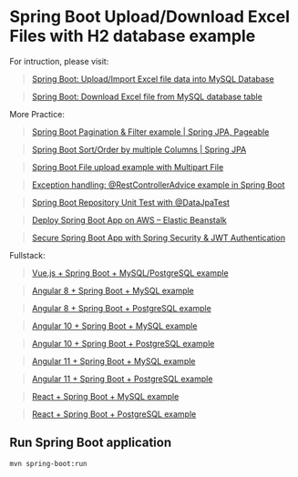 # Spring Boot Upload/Download Excel Files with H2 database example

For intruction, please visit:
> [Spring Boot: Upload/Import Excel file data into MySQL Database](https://bezkoder.com/spring-boot-upload-excel-file-database/)

> [Spring Boot: Download Excel file from MySQL database table](https://bezkoder.com/spring-boot-download-excel-file/)

More Practice:

> [Spring Boot Pagination & Filter example | Spring JPA, Pageable](https://bezkoder.com/spring-boot-pagination-filter-jpa-pageable/)

> [Spring Boot Sort/Order by multiple Columns | Spring JPA](https://bezkoder.com/spring-data-sort-multiple-columns/)

> [Spring Boot File upload example with Multipart File](https://bezkoder.com/spring-boot-file-upload/)

> [Exception handling: @RestControllerAdvice example in Spring Boot](https://bezkoder.com/spring-boot-restcontrolleradvice/)

> [Spring Boot Repository Unit Test with @DataJpaTest](https://bezkoder.com/spring-boot-unit-test-jpa-repo-datajpatest/)

> [Deploy Spring Boot App on AWS – Elastic Beanstalk](https://bezkoder.com/deploy-spring-boot-aws-eb/)

> [Secure Spring Boot App with Spring Security & JWT Authentication](https://bezkoder.com/spring-boot-jwt-authentication/)

Fullstack:
> [Vue.js + Spring Boot + MySQL/PostgreSQL example](https://bezkoder.com/spring-boot-vue-js-crud-example/)

> [Angular 8 + Spring Boot + MySQL example](https://bezkoder.com/angular-spring-boot-crud/)

> [Angular 8 + Spring Boot + PostgreSQL example](https://bezkoder.com/angular-spring-boot-postgresql/)

> [Angular 10 + Spring Boot + MySQL example](https://bezkoder.com/angular-10-spring-boot-crud/)

> [Angular 10 + Spring Boot + PostgreSQL example](https://bezkoder.com/angular-10-spring-boot-postgresql/)

> [Angular 11 + Spring Boot + MySQL example](https://bezkoder.com/angular-11-spring-boot-crud/)

> [Angular 11 + Spring Boot + PostgreSQL example](https://bezkoder.com/angular-11-spring-boot-postgresql/)

> [React + Spring Boot + MySQL example](https://bezkoder.com/react-spring-boot-crud/)

> [React + Spring Boot + PostgreSQL example](https://bezkoder.com/spring-boot-react-postgresql/)

## Run Spring Boot application
```
mvn spring-boot:run
```
